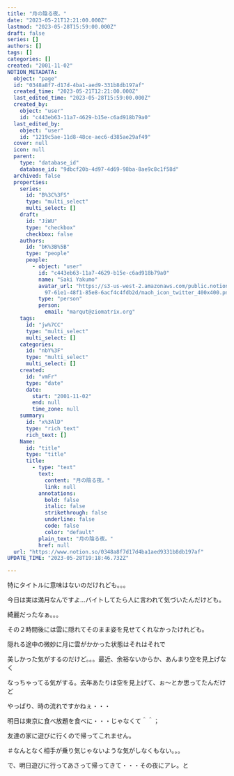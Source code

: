```yaml
---
title: "月の陰る夜。"
date: "2023-05-21T12:21:00.000Z"
lastmod: "2023-05-28T15:59:00.000Z"
draft: false
series: []
authors: []
tags: []
categories: []
created: "2001-11-02"
NOTION_METADATA:
  object: "page"
  id: "0348a8f7-d17d-4ba1-aed9-331b8db197af"
  created_time: "2023-05-21T12:21:00.000Z"
  last_edited_time: "2023-05-28T15:59:00.000Z"
  created_by:
    object: "user"
    id: "c443eb63-11a7-4629-b15e-c6ad918b79a0"
  last_edited_by:
    object: "user"
    id: "1219c5ae-11d8-48ce-aec6-d385ae29af49"
  cover: null
  icon: null
  parent:
    type: "database_id"
    database_id: "9dbcf20b-4d97-4d69-98ba-8ae9c8c1f58d"
  archived: false
  properties:
    series:
      id: "B%3C%3FS"
      type: "multi_select"
      multi_select: []
    draft:
      id: "JiWU"
      type: "checkbox"
      checkbox: false
    authors:
      id: "bK%3B%5B"
      type: "people"
      people:
        - object: "user"
          id: "c443eb63-11a7-4629-b15e-c6ad918b79a0"
          name: "Saki Yakumo"
          avatar_url: "https://s3-us-west-2.amazonaws.com/public.notion-static.com/3ad1c4\
            97-61e1-48f1-85e8-6acf4c4fdb2d/maoh_icon_twitter_400x400.png"
          type: "person"
          person:
            email: "marqut@ziomatrix.org"
    tags:
      id: "jw%7CC"
      type: "multi_select"
      multi_select: []
    categories:
      id: "nbY%3F"
      type: "multi_select"
      multi_select: []
    created:
      id: "vmFr"
      type: "date"
      date:
        start: "2001-11-02"
        end: null
        time_zone: null
    summary:
      id: "x%3AlD"
      type: "rich_text"
      rich_text: []
    Name:
      id: "title"
      type: "title"
      title:
        - type: "text"
          text:
            content: "月の陰る夜。"
            link: null
          annotations:
            bold: false
            italic: false
            strikethrough: false
            underline: false
            code: false
            color: "default"
          plain_text: "月の陰る夜。"
          href: null
  url: "https://www.notion.so/0348a8f7d17d4ba1aed9331b8db197af"
UPDATE_TIME: "2023-05-28T19:18:46.732Z"

---
```

<link rel="stylesheet" href="https://cdn.jsdelivr.net/npm/katex@0.16.2/dist/katex.min.css" integrity="sha384-bYdxxUwYipFNohQlHt0bjN/LCpueqWz13HufFEV1SUatKs1cm4L6fFgCi1jT643X" crossorigin="anonymous">


特にタイトルに意味はないのだけれども。。。


今日は実は満月なんですよ…バイトしてたら人に言われて気づいたんだけども。


綺麗だったなぁ。。。


その２時間後には雲に隠れてそのまま姿を見せてくれなかったけれども。


隠れる途中の微妙に月に雲がかかった状態はそれはそれで


美しかった気がするのだけど。。。最近、余裕ないからか、あんまり空を見上げなく


なっちゃってる気がする。去年あたりは空を見上げて、ぉ～とか思ってたんだけど


やっぱり、時の流れですかねぇ・・・


明日は東京に食べ放題を食べに・・・じゃなくて＾＾；


友達の家に遊びに行くので帰ってこれません。


＃なんとなく相手が乗り気じゃないような気がしなくもない。。。


で、明日遊びに行ってあさって帰ってきて・・・その夜にアレ。と

